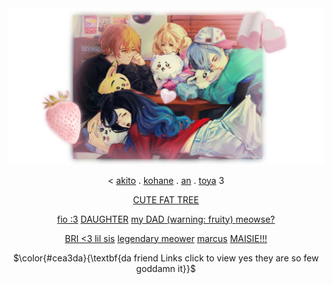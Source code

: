 <div align="center">

<img src="heartiful.png">

< [akito](https://github.com/ChromaDrift) . [kohane](https://github.com/verifiedreality) . [an](https://github.com/yurivampire) . [toya](https://github.com/stellariism) 3


[CUTE FAT TREE](https://linktr.ee/karinacchi) 

[fio :3](https://github.com/your-reader) [DAUGHTER](https://github.com/PraiseThe-Fool) [my DAD (warning: fruity) ](https://github.com/venzqs)  [meowse?](https://github.com/miiyase) 

[BRI <3 lil sis](https://github.com/YuriKitten) [legendary meower](https://github.com/youthintheshade) [marcus](https://github.com/internet-angel-kangel) [MAISIE!!!](https://github.com/STAIRIXX) 

$\color{#cea3da}{\textbf{da friend Links click to view yes they are so few goddamn it}}$





 

<!---
yurivampire/yurivampire is a ✨ special ✨ repository because its `README.md` (this file) appears on your GitHub profile.
You can click the Preview link to take a look at your changes.
--->
